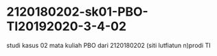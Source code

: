 # 2120180202-sk01-PBO-TI20192020-3-4-02
studi kasus 02 mata kuliah PBO dari 2120180202 (siti lutfiatun n)prodi TI
